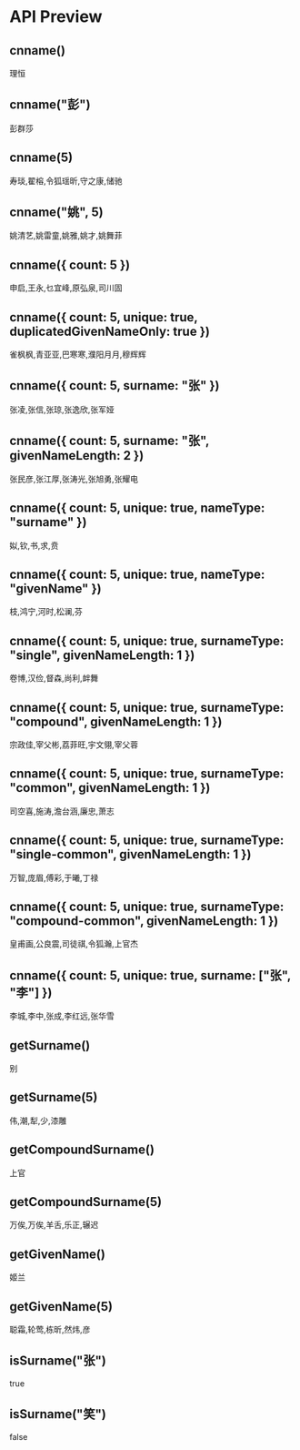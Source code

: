 
# API Preview

## cnname()

理恒

## cnname("彭")

彭群莎

## cnname(5)

寿琰,翟榕,令狐瑶昕,守之康,储驰

## cnname("姚", 5)

姚清艺,姚雷童,姚雅,姚才,姚舞菲

## cnname({ count: 5 })

申启,王永,乜宜峰,原弘泉,司川固

## cnname({ count: 5, unique: true, duplicatedGivenNameOnly: true })

雀枫枫,青亚亚,巴寒寒,濮阳月月,穆辉辉

## cnname({ count: 5, surname: "张" })

张凌,张信,张琼,张逸欣,张军娅

## cnname({ count: 5, surname: "张", givenNameLength: 2 })

张民彦,张江厚,张涛光,张旭勇,张耀电

## cnname({ count: 5, unique: true, nameType: "surname" })

姒,钦,书,求,贲

## cnname({ count: 5, unique: true, nameType: "givenName" })

枝,鸿宁,河时,松澜,芬

## cnname({ count: 5, unique: true, surnameType: "single", givenNameLength: 1 })

卷博,汉俭,督森,尚利,衅舞

## cnname({ count: 5, unique: true, surnameType: "compound", givenNameLength: 1 })

宗政佳,宰父彬,荔菲旺,宇文翎,宰父蓉

## cnname({ count: 5, unique: true, surnameType: "common", givenNameLength: 1 })

司空喜,施涛,澹台涵,廉忠,萧志

## cnname({ count: 5, unique: true, surnameType: "single-common", givenNameLength: 1 })

万智,庞眉,傅彩,于曦,丁禄

## cnname({ count: 5, unique: true, surnameType: "compound-common", givenNameLength: 1 })

皇甫画,公良震,司徒祺,令狐瀚,上官杰

## cnname({ count: 5, unique: true,  surname: ["张", "李"] })

李城,李中,张成,李红远,张华雪

## getSurname()

别

## getSurname(5)

伟,潮,犁,少,漆雕

## getCompoundSurname()

上官

## getCompoundSurname(5)

万俟,万俟,羊舌,乐正,辗迟

## getGivenName()

姬兰

## getGivenName(5)

聪霜,轮莺,栋昕,然炜,彦

## isSurname("张")

true

## isSurname("笑")

false
